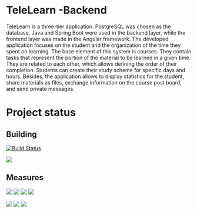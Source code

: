 # TeleLearn -Backend
TeleLearn is a three-tier application. PostgreSQL was chosen as the database, Java and Spring Boot were used in the backend layer, while the frontend layer was made in the Angular framework. The developed application focuses on the student and the organization of the time they spent on learning. The base element of this system is courses. They contain tasks that represent the portion of the material to be learned in a given time. They are related to each other, which allows defining the order of their completion. Students can create their study scheme for specific days and hours. Besides, the application allows to display statistics for the student, share materials as files, exchange information on the course post board, and send private messages.
# Project status
## Building
[![Build Status](https://dev.azure.com/dawidszymkiewicz/dawid_szymkiewicz/_apis/build/status/Haseoo.TeleLearn-Backend?branchName=master)](https://dev.azure.com/dawidszymkiewicz/dawid_szymkiewicz/_build/latest?definitionId=16&branchName=master)

[<img src="http://dawidhomeserver.ddns.net:9000/api/project_badges/quality_gate?project=tele-learn-backend">](http://dawidhomeserver.ddns.net:9000/dashboard?id=tele-learn-backend) 

## Measures
[<img src="http://dawidhomeserver.ddns.net:9000/api/project_badges/measure?metric=sqale_rating&project=tele-learn-backend">](http://dawidhomeserver.ddns.net:9000/component_measures?id=tele-learn-backend&metric=sqale_rating) [<img src="http://dawidhomeserver.ddns.net:9000/api/project_badges/measure?metric=reliability_rating&project=tele-learn-backend">](http://dawidhomeserver.ddns.net:9000/component_measures?id=tele-learn-backend&metric=reliability_rating)  [<img src="http://dawidhomeserver.ddns.net:9000/api/project_badges/measure?metric=sqale_index&project=tele-learn-backend">](http://dawidhomeserver.ddns.net:9000/component_measures?id=tele-learn-backend&metric=sqale_index) [<img src="http://dawidhomeserver.ddns.net:9000/api/project_badges/measure?metric=ncloc&project=tele-learn-backend">](http://dawidhomeserver.ddns.net:9000/component_measures?id=tele-learn-backend&metric=ncloc)

[<img src="http://dawidhomeserver.ddns.net:9000/api/project_badges/measure?metric=coverage&project=tele-learn-backend">](http://dawidhomeserver.ddns.net:9000/component_measures?id=tele-learn-backend&metric=coverage) [<img src="http://dawidhomeserver.ddns.net:9000/api/project_badges/measure?metric=code_smells&project=tele-learn-backend">](http://dawidhomeserver.ddns.net:9000/component_measures?id=tele-learn-backend&metric=code_smells) [<img src="http://dawidhomeserver.ddns.net:9000/api/project_badges/measure?metric=bugs&project=tele-learn-backend">](http://dawidhomeserver.ddns.net:9000/component_measures?id=tele-learn-backend&metric=bugs)
